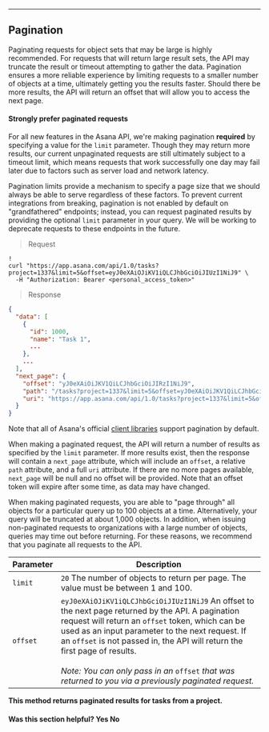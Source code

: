 <hr class="full-line">
<section>

# Pagination

<span class="description">
Paginating requests for object sets that may be large is highly recommended. For requests that will return large result
sets, the API may truncate the result or timeout attempting to gather the data. Pagination ensures a more reliable
experience by limiting requests to a smaller number of objects at a time, ultimately getting you the results faster.
Should there be more results, the API will return an offset that will allow you to access the next page.
</span>

#### Strongly prefer paginated requests

For all new features in the Asana API, we're making pagination **required** by
specifying a value for the `limit` parameter. Though they may return more
results, our current unpaginated requests are still ultimately subject to a
timeout limit, which means requests that work successfully one day may fail later due
to factors such as server load and network latency.

Pagination limits provide a mechanism to specify a page size that we should
always be able to serve regardless of these factors. To prevent current
integrations from breaking, pagination is not enabled by default on
"grandfathered" endpoints; instead, you can request paginated results by
providing the optional `limit` parameter in your query. We will be working to
deprecate requests to these endpoints in the future.

> Request

```shell
!
curl "https://app.asana.com/api/1.0/tasks?project=1337&limit=5&offset=eyJ0eXAiOJiKV1iQLCJhbGciOiJIUzI1NiJ9" \
  -H "Authorization: Bearer <personal_access_token>"
```

> Response

```json
{
  "data": [
    {
      "id": 1000,
      "name": "Task 1",
      ...
    },
    ...
  ],
  "next_page": {
    "offset": "yJ0eXAiOiJKV1QiLCJhbGciOiJIRzI1NiJ9",
    "path": "/tasks?project=1337&limit=5&offset=yJ0eXAiOiJKV1QiLCJhbGciOiJIRzI1NiJ9",
    "uri": "https://app.asana.com/api/1.0/tasks?project=1337&limit=5&offset=yJ0eXAiOiJKV1QiLCJhbGciOiJIRzI1NiJ9"
  }
}
```

Note that all of Asana's official [client
libraries](/docs/official-client-libraries) support
pagination by default.

When making a paginated request, the API will return a number of results as specified by the `limit` parameter.
If more results exist, then the response will contain a `next_page` attribute, which will include an `offset`, a
relative `path` attribute, and a full `uri` attribute. If there are no more pages available, `next_page` will be
null and no offset will be provided. Note that an offset token will expire after some time, as data may have changed.

When making paginated requests, you are able to "page through" all objects for a particular query up to 100 objects at a time.
Alternatively, your query will be truncated at about 1,000 objects. In addition, when issuing non-paginated requests to
organizations with a large number of objects, queries may time out before returning. For these reasons, we recommend that
you paginate all requests to the API.

| Parameter | Description |
|---|---|
| `limit` | `20` The number of objects to return per page. The value must be between 1 and 100. |
| `offset` | `eyJ0eXAiOJiKV1iQLCJhbGciOiJIUzI1NiJ9` An offset to the next page returned by the API. A pagination request will return an `offset` token, which can be used as an input parameter to the next request. If an `offset` is not passed in, the API will return the first page of results. <br><br>_Note: You can only pass in an_ `offset` _that was returned to you via a previously paginated request._ |

**This method returns paginated results for tasks from a project.**

<div>
  <div class="docs-developer-satisfaction-content">
      <h4>Was this section helpful? <a class="positiveFeedback-DevSatisfaction" style="cursor:pointer;">Yes </a><a class="negativeFeedback-DevSatisfaction" style="cursor:pointer;">No</a></h4>
  </div>
</div>

</section>
